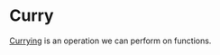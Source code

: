 # Curry

[Currying][curry reference] is an operation we can perform on functions. 

[curry reference]: https://medium.com/javascript-scene/curry-and-function-composition-2c208d774983
